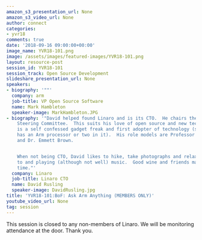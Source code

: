 ```yaml
---
amazon_s3_presentation_url: None
amazon_s3_video_url: None
author: connect
categories:
- yvr18
comments: true
date: '2018-09-16 09:00:00+00:00'
image_name: YVR18-101.png
image: /assets/images/featured-images/YVR18-101.png
layout: resource-post
session_id: YVR18-101
session_track: Open Source Development
slideshare_presentation_url: None
speakers:
- biography: '""'
  company: arm
  job-title: VP Open Source Software
  name: Mark Hambleton
  speaker-image: MarkHambleton.JPG
- biography: '"David helped found Linaro and is its CTO.  He chairs the Technical
    Steering Committee.  This suits his love of open source and new technologies.  He
    is a self confessed gadget freak and first adopter of technology (so long as it
    has an Arm processor or two in it).  His role models are Professor Branestawm
    and Dr. Emmett Brown.


    When not being CTO, David likes to hike, take photographs and relax listening
    to and playing (although not well) music.  Good wine and friends make for a relaxing
    time."'
  company: Linaro
  job-title: Linaro CTO
  name: David Rusling
  speaker-image: DavidRusling.jpg
title: 'YVR18-101:BoF: Ask Arm Anything (MEMBERS ONLY)'
youtube_video_url: None
tag: session
---
```


This session is closed to any non-members of Linaro. We will be monitoring attendance at the door. Thank you.